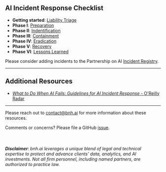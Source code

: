 ## AI Incident Response Checklist

* **Getting started**: [Liability Triage](bnh.ai-AI-IR-Checklist-Liability-Triage.pdf)
* **Phase I**: [Preparation]()
* **Phase II**: [Indentification]()
* **Phase III**: [Containment]()
* **Phase IV**: [Eradication]()
* **Phase V**: [Recovery]()
* **Phase VI**: [Lessons Learned]()


Please consider adding incidents to the Partnership on AI [Incident Registry](http://aiid.partnershiponai.org/).

***

## Additional Resources

* [*What to Do When AI Fails: Guidelines for AI Incident Response* - O'Reilly Radar](https://www.oreilly.com/radar/what-to-do-when-ai-fails/)

***

Please reach out to [contact@bnh.ai](mailto:contact@bnh.ai) for more information about these resources.


Comments or concerns? Please file a GitHub [issue](https://github.com/bnh-ai/resources/issues/new).
<br>
<br>
<br>
<br>
<i><b>Disclaimer</b>: bnh.ai leverages a unique blend of legal and technical expertise to protect and advance clients’ data, analytics, and AI investments. Not all firm personnel, including named partners, are authorized to practice law.</i> 

